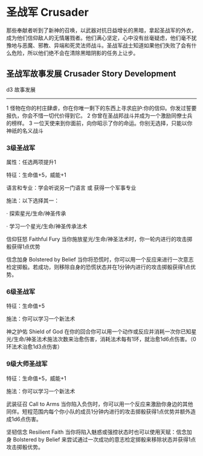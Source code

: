 # 圣战军 Crusader

那些奉献者听到了新神的召唤，以武器对抗日益增长的黑暗，拿起圣战军的外衣，成为他们信仰敌人的无情屠戮者。他们满心坚定，心中没有丝毫疑虑，他们毫不犹豫地与恶魔、邪教、异端和死灵法师战斗。圣战军战士知道如果他们失败了会有什么危险，所以他们绝不会在清除黑暗阴影的任务上让步。

## 圣战军故事发展 Crusader Story Development

  d3   故事发展
  ---- -------------------------------------------------------------------------------------------------------
  1    怪物在你的村庄肆虐，你在你唯一剩下的东西上寻求庇护:你的信仰。你发过誓要报仇，你会不惜一切代价得到它。
  2    你曾在圣战邦战斗并成为一个激励同僚士兵的榜样。
  3    一位天使来到你面前，向你昭示了你的命运。你别无选择，只能以你神祇的名义战斗

### 3级圣战军

属性：任选两项提升1

特征：生命值+5，威能+1

语言和专业：学会听说另一门语言 或 获得一个军事专业

施法：以下选择其一：

· 探索星光/生命/神圣传承

· 学习一个星光/生命/神圣传承法术

信仰狂怒 Faithful Fury
当你施放星光/生命/神圣法术时，你一轮内进行的攻击掷骰获得1点优势

信念加身 Bolstered by Belief
当你将恐慌时，你可以用一个反应来进行一次意志检定掷骰。若成功，则移除自身的恐慌状态并在1分钟内进行的攻击掷骰获得1点优势。

### 6级圣战军

特征：生命值+5

施法：你可以学习一个新法术

神之护佑 Shield of God
在你的回合你可以用一个动作或反应并消耗一次你已知星光/生命/神圣法术施法次数来治愈伤害，消耗法术每有1环，就治愈1d6点伤害。（0环法术治愈1d3点伤害）

### 9级大师圣战军

特征：生命值+5，威能+1

施法：你可以学习一个新法术

武装征召 Call to Arms
当你陷入负伤时，你可以用一个反应来激励你身边的其他同伴。短程范围内每个你小队的成员1分钟内进行的攻击掷骰获得1点优势并额外造成1d6点伤害。

坚韧信念 Resilient Faith
当你将陷入魅惑或强控状态时也可以使用天赋：信念加身 Bolstered by Belief
来尝试通过一次成功的意志检定掷骰来移除状态并获得1点攻击掷骰优势。
